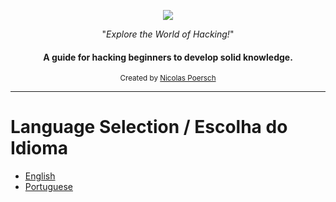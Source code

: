 <p align="center">
  <a href="YOUR_REPOSITORY_URL">
    <img src="https://pngimg.com/uploads/wings/wings_PNG21.png">
  </a>
</p>

<p align="center">"<i>Explore the World of Hacking!</i>"</p>

<h4 align="center">A guide for hacking beginners to develop solid knowledge.</h4>

<div align="center">
  <sub>Created by
  <a href="https://github.com/nicolaspoersch">Nicolas Poersch</a>
</div>

<hr>

# Language Selection / Escolha do Idioma

- [English](https://github.com/nicolaspoersch/hacking-introduction/blob/main/EN.md)
- [Portuguese](https://github.com/nicolaspoersch/hacking-introduction/blob/main/PT-BR.md)

